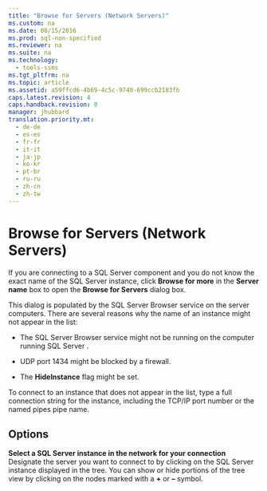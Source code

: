 ```yaml
---
title: "Browse for Servers (Network Servers)"
ms.custom: na
ms.date: 08/15/2016
ms.prod: sql-non-specified
ms.reviewer: na
ms.suite: na
ms.technology: 
  - tools-ssms
ms.tgt_pltfrm: na
ms.topic: article
ms.assetid: a59ffcd6-4b69-4c5c-9740-699ccb2183fb
caps.latest.revision: 4
caps.handback.revision: 0
manager: jhubbard
translation.priority.mt: 
  - de-de
  - es-es
  - fr-fr
  - it-it
  - ja-jp
  - ko-kr
  - pt-br
  - ru-ru
  - zh-cn
  - zh-tw
---
```

# Browse for Servers (Network Servers)
If you are connecting to a  SQL Server  component and you do not know the exact name of the  SQL Server  instance, click **Browse for more** in the **Server name** box to open the **Browse for Servers** dialog box.  
  
This dialog is populated by the  SQL Server  Browser service on the server computers. There are several reasons why the name of an instance might not appear in the list:  
  
-   The  SQL Server  Browser service might not be running on the computer running  SQL Server .  
  
-   UDP port 1434 might be blocked by a firewall.  
  
-   The **HideInstance** flag might be set.  
  
To connect to an instance that does not appear in the list, type a full connection string for the instance, including the TCP/IP port number or the named pipes pipe name.  
  
## Options  
**Select a SQL Server instance in the network for your connection**  
Designate the server you want to connect to by clicking on the  SQL Server  instance displayed in the tree. You can show or hide portions of the tree view by clicking on the nodes marked with a **+** or **–** symbol.  
  
